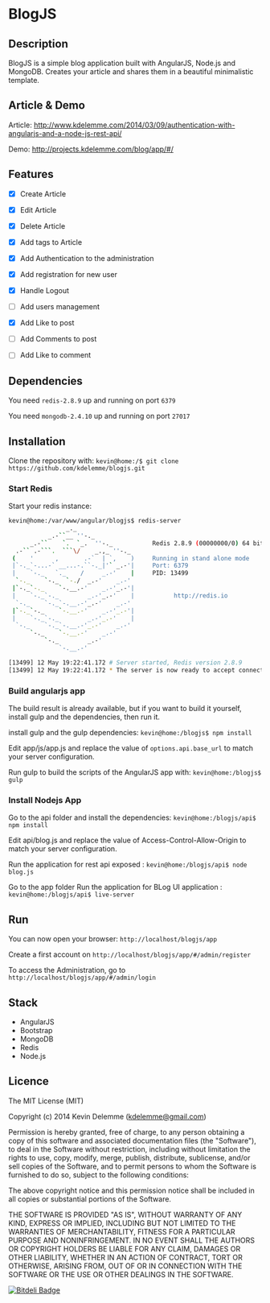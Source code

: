 # BlogJS


## Description

BlogJS is a simple blog application built with AngularJS, Node.js and MongoDB. Creates your article and shares them in a beautiful minimalistic template.

## Article & Demo

Article: http://www.kdelemme.com/2014/03/09/authentication-with-angularjs-and-a-node-js-rest-api/

Demo: http://projects.kdelemme.com/blog/app/#/

## Features

- [x] Create Article
- [x] Edit Article
- [x] Delete Article
- [x] Add tags to Article
- [x] Add Authentication to the administration
- [x] Add registration for new user
- [x] Handle Logout
- [ ] Add users management
- [x] Add Like to post
- [ ] Add Comments to post
- [ ] Add Like to comment


## Dependencies

You need `redis-2.8.9` up and running on port `6379`

You need `mongodb-2.4.10` up and running on port `27017`

## Installation

Clone the repository with: `kevin@home:/$ git clone https://github.com/kdelemme/blogjs.git`

### Start Redis

Start your redis instance:
```bash
kevin@home:/var/www/angular/blogjs$ redis-server 
                _._                                                  
           _.-``__ ''-._                                             
      _.-``    `.  `_.  ''-._           Redis 2.8.9 (00000000/0) 64 bit
  .-`` .-```.  ```\/    _.,_ ''-._                                   
 (    '      ,       .-`  | `,    )     Running in stand alone mode
 |`-._`-...-` __...-.``-._|'` _.-'|     Port: 6379
 |    `-._   `._    /     _.-'    |     PID: 13499
  `-._    `-._  `-./  _.-'    _.-'                                   
 |`-._`-._    `-.__.-'    _.-'_.-'|                                  
 |    `-._`-._        _.-'_.-'    |           http://redis.io        
  `-._    `-._`-.__.-'_.-'    _.-'                                   
 |`-._`-._    `-.__.-'    _.-'_.-'|                                  
 |    `-._`-._        _.-'_.-'    |                                  
  `-._    `-._`-.__.-'_.-'    _.-'                                   
      `-._    `-.__.-'    _.-'                                       
          `-._        _.-'                                           
              `-.__.-'                                               

[13499] 12 May 19:22:41.172 # Server started, Redis version 2.8.9
[13499] 12 May 19:22:41.172 * The server is now ready to accept connections on port 6379
```

### Build angularjs app

The build result is already available, but if you want to build it yourself, install gulp and the dependencies, then run it.

install gulp and the gulp dependencies: `kevin@home:/blogjs$ npm install`

Edit app/js/app.js and replace the value of `options.api.base_url` to match your server configuration.

Run gulp to build the scripts of the AngularJS app with: `kevin@home:/blogjs$ gulp`

### Install Nodejs App

Go to the api folder and install the dependencies: `kevin@home:/blogjs/api$ npm install`

Edit api/blog.js and replace the value of Access-Control-Allow-Origin to match your server configuration.

Run the application for rest api exposed : `kevin@home:/blogjs/api$ node blog.js`

Go to the app folder
Run the application for BLog UI application  : `kevin@home:/blogjs/api$ live-server`

## Run

You can now open your browser: `http://localhost/blogjs/app`

Create a first account on `http://localhost/blogjs/app/#/admin/register`

To access the Administration, go to `http://localhost/blogjs/app/#/admin/login`

## Stack

* AngularJS
* Bootstrap
* MongoDB
* Redis
* Node.js

## Licence
The MIT License (MIT)

Copyright (c) 2014 Kevin Delemme (kdelemme@gmail.com)

Permission is hereby granted, free of charge, to any person obtaining a copy
of this software and associated documentation files (the "Software"), to deal
in the Software without restriction, including without limitation the rights
to use, copy, modify, merge, publish, distribute, sublicense, and/or sell
copies of the Software, and to permit persons to whom the Software is
furnished to do so, subject to the following conditions:

The above copyright notice and this permission notice shall be included in
all copies or substantial portions of the Software.

THE SOFTWARE IS PROVIDED "AS IS", WITHOUT WARRANTY OF ANY KIND, EXPRESS OR
IMPLIED, INCLUDING BUT NOT LIMITED TO THE WARRANTIES OF MERCHANTABILITY,
FITNESS FOR A PARTICULAR PURPOSE AND NONINFRINGEMENT. IN NO EVENT SHALL THE
AUTHORS OR COPYRIGHT HOLDERS BE LIABLE FOR ANY CLAIM, DAMAGES OR OTHER
LIABILITY, WHETHER IN AN ACTION OF CONTRACT, TORT OR OTHERWISE, ARISING FROM,
OUT OF OR IN CONNECTION WITH THE SOFTWARE OR THE USE OR OTHER DEALINGS IN
THE SOFTWARE.


[![Bitdeli Badge](https://d2weczhvl823v0.cloudfront.net/kdelemme/blogjs/trend.png)](https://bitdeli.com/free "Bitdeli Badge")

